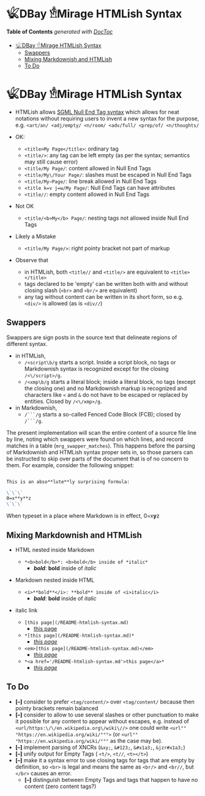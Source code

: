 

# 𓆤DBay 𓁛Mirage HTMLish Syntax



<!-- START doctoc generated TOC please keep comment here to allow auto update -->
<!-- DON'T EDIT THIS SECTION, INSTEAD RE-RUN doctoc TO UPDATE -->
**Table of Contents**  *generated with [DocToc](https://github.com/thlorenz/doctoc)*

- [𓆤DBay 𓁛Mirage HTMLish Syntax](#%F0%93%86%A4dbay-%F0%93%81%9Bmirage-htmlish-syntax)
  - [Swappers](#swappers)
  - [Mixing Markdownish and HTMLish](#mixing-markdownish-and-htmlish)
  - [To Do](#to-do)

<!-- END doctoc generated TOC please keep comment here to allow auto update -->



# 𓆤DBay 𓁛Mirage HTMLish Syntax


* HTMLish allows [SGML Null End Tag
  syntax](https://en.wikipedia.org/wiki/Standard_Generalized_Markup_Language#NET) which allows for neat
  notations without requiring users to invent a new syntax for the purpose, e.g. `<art/an/ <adj/empty/
  <n/room/ <adv/full/ <prep/of/ <n/thoughts/`

* OK:
  * `<title>My Page</title>`: ordinary tag
  * `<title/>`: any tag can be left empty (as per the syntax; semantics may still cause error)
  * `<title/My Page/`: content allowed in Null End Tags
  * `<title/My\/Your Page/`: slashes must be escaped in Null End Tags
  * `<title/My⏎Page/`: line break allowed in Null End Tags
  * `<title k=v j=w/My Page/`: Null End Tags can have attributes
  * `<title//`: empty content allowed in Null End Tags

* Not OK
  * `<title/<b>My</b> Page/`: nesting tags not allowed inside Null End Tags

* Likely a Mistake
  * `<title/My Page/>`: right pointy bracket not part of markup

* Observe that
  * in HTMLish, both `<title//` and `<title/>` are equivalent to `<title></title>`
  * tags declared to be 'empty' can be written both with and without closing slash (`<br>` and `<br/>` are
    equivalent)
  * any tag without content can be written in its short form, so e.g. `<div/>` is allowed (as is `<div//`)

## Swappers

Swappers are sign posts in the source text that delineate regions of different syntax.

* in HTMLish,
  * `/<script\b/g` starts a script. Inside a script block, no tags or Markdownish syntax is recognized
    except for the closing `/<\/script>/g`.
  * `/<xmp\b/g` starts a literal block; inside a literal block, no tags (except the closing one) and no
    Markdownish markup is recognized and characters like `<` and `&` do not have to be escaped or replaced
    by entities. Closed by `/<\/xmp>/g`.
* in Markdownish,
  * `/```/g` starts a so-called Fenced Code Block (FCB); closed by `/```/g`.

The present implementation will scan the entire content of a source file line by line, noting which swappers
were found on which lines, and record matches in a table (`mrg_swapper_matches`). This happens before the
parsing of Markdownish and HTMLish syntax proper sets in, so those parsers can be instructed to skip over
parts of the document that is of no concern to them. For example, consider the following snippet:

```md

This is an abso**lute**ly surprising formula:

\`\`\`
0=x**y**z
\`\`\`

```
When typeset in a place where Markdown is in effect, 0=x**y**z


## Mixing Markdownish and HTMLish

* HTML nested inside Markdown
  * `*<b>bold</b>*: <b>bold</b> inside of *italic*`
    * *<b>bold</b>*: <b>bold</b> inside of *italic*

* Markdown nested inside HTML
  * `<i>**bold**</i>: **bold** inside of <i>italic</i>`
    * <i>**bold**</i>: **bold** inside of <i>italic</i>

* italic link
  * `[this page](/README-htmlish-syntax.md)`
    * [this page](/README-htmlish-syntax.md)
  * `*[this page](/README-htmlish-syntax.md)*`
    * *[this page](/README-htmlish-syntax.md)*
  * `<em>[this page](/README-htmlish-syntax.md)</em>`
    * <em>[this page](/README-htmlish-syntax.md)</em>
  * `*<a href='/README-htmlish-syntax.md'>this page</a>*`
    * *<a href='/README-htmlish-syntax.md'>this page</a>*

## To Do

* **[–]** consider to prefer `<tag/content/>` over `<tag/content/` because then pointy brackets remain
  balanced
* **[–]** consider to allow to use several slashes or other punctuation to make it possible for any content
  to appear without escapes, e.g. instead of `<url/https:\/\/en.wikipedia.org\/wiki\//>` one could write
  `<url°°°https://en.wikipedia.org/wiki/°°°>` (or `<url°°°https://en.wikipedia.org/wiki/°°°` as the case may
  be).
* **[–]** implement parsing of XNCRs (`&xy;`, `&#123;`, `&#x1a3;`, `&jzr#x1a3;`)
* **[–]** unify output for Empty Tags ( `<t/>`, `<t//`, `<t></t>`)
* **[–]** make it a syntax error to use closing tags for tags that are empty by definition, so `<br>` is
  legal and means the same as `<br/>` and `<br//`, but `</br>` causes an error.
  * **[–]** distinguish between Empty Tags and tags that happen to have no content (zero content tags?)



